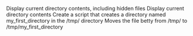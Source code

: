 Display current directory contents, including hidden files 
Display current directory contents
Create a script that creates a directory named my_first_directory in the /tmp/ directory
Moves the file betty from /tmp/ to /tmp/my_first_directory

